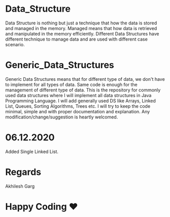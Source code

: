 # Data_Structure
Data Structure is nothing but just a technique that how the data is stored and managed in the memory.
Managed means that how data is retrieved and manipulated in the memory efficiently.
Different Data Structures have different technique to manage data and are used with different case scenario.

# Generic_Data_Structures
Generic Data Structures means that for different type of data, we don't have to implement for all types of data. Same code is enough for the management of different type of data.
This is the repository for commonly used data structures where I will implement all data structures in Java Programming Language.
I will add generally used DS like Arrays, Linked List, Queues, Sorting Algorithms, Trees etc.
I will try to keep the code minimal, simple and with proper documentation and explanation.
Any modification/change/suggestion is heartly welcomed.

# 06.12.2020
Added Single Linked List.

# Regards
Akhilesh Garg

# Happy Coding ♥
